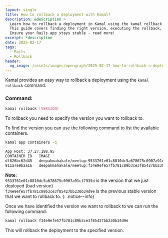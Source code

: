 ```yaml
---
layout: single
title: How to rollback a deployment with Kamal?
description: &description >
  Learn how to rollback a deployment in Kamal using the kamal rollback command.
  This guide covers finding the right version, executing the rollback, and verifying successful rollback.
  Ensure your Rails app stays stable - read more!
excerpt: *description
date: 2025-02-17
tags:
  - Rails
  - Rollback
header:
  og_image: /assets/images/opengraph/2025-02-17-how-to-rollback-a-deployment-with-kamal.png
---
```


Kamal provides an easy way to rollback a deployment using the `kamal rollback` command.

### Command:

```bash
kamal rollback [VERSION]
```

To rollback you need to specify the version you want to rollback to.

To find the version you can use the following command to list the available containers.

```bash
kamal app containers -q
```

```bash
App Host: 37.27.188.95
CONTAINER ID   IMAGE                                                            COMMAND                  CREATED          STATUS                        PORTS     NAMES
df826bc62d45   deepakmahakale/meetup:9533761e01c8810dc5a678675c0907a91cf7935d   "/rails/bin/docker-e…"   26 seconds ago   Up 25 seconds                 80/tcp    meetup-web-9533761e01c8810dc5a678675c0907a91cf7935d
911a7e9baa16   deepakmahakale/meetup:f34e9efe57fb781c89b3ce3f85427bb230b34d9e   "/rails/bin/docker-e…"   10 days ago      Exited (255) 18 seconds ago             meetup-web-f34e9efe57fb781c89b3ce3f85427bb230b34d9e
```


**Note:**<br>
`9533761e01c8810dc5a678675c0907a91cf7935d` is the version that we just deployed (bad version)<br>
`f34e9efe57fb781c89b3ce3f85427bb230b34d9e` is the previous stable version that we want to rollback to.
{: .notice--info}

Once we have identified the version we want to rollback to we can run the following command:

```bash
kamal rollback f34e9efe57fb781c89b3ce3f85427bb230b34d9e
```

This will rollback the deployment to the specified version.
